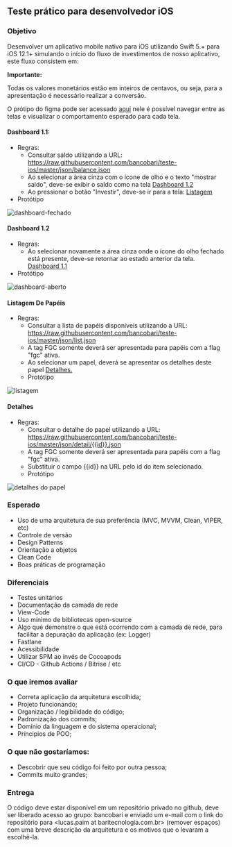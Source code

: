 ## Teste prático para desenvolvedor iOS


### Objetivo

Desenvolver um aplicativo mobile nativo para iOS utilizando Swift 5.+ para iOS 12.1+ simulando o início do fluxo de investimentos de nosso aplicativo, este fluxo consistem em:

**Importante:**

Todas os valores monetários estão em inteiros de centavos, ou seja, para a apresentação é necessário realizar a conversão.

O prótipo do figma pode ser acessado [aqui](http://tiny.cc/8i59rz) nele é possível navegar entre as telas e visualizar o comportamento esperado para cada tela.


#### Dashboard 1.1:
   * Regras:
       * Consultar saldo utilizando a URL: https://raw.githubusercontent.com/bancobari/teste-ios/master/json/balance.json
       * Ao selecionar a área cinza com o ícone de olho e o texto "mostrar saldo", deve-se exibir o saldo como na tela [Dashboard 1.2](#dashboard-1.2)
       * Ao pressionar o botão "Investir", deve-se ir para a tela: [Listagem](#listagem-de-papeis)
   * Protótipo

![dashboard-fechado](img/Dashboard-Fechado.png)


#### Dashboard 1.2
   * Regras:
       * Ao selecionar novamente a área cinza onde o ícone do olho fechado está presente, deve-se retornar ao estado anterior da tela.  [Dashboard 1.1](#dashboard-1.1)
   * Protótipo

![dashboard-aberto](img/Dashboard-Aberto.png)


#### Listagem De Papéis

* Regras:
     * Consultar a lista de papéis disponíveis utilizando a URL: https://raw.githubusercontent.com/bancobari/teste-ios/master/json/list.json
     * A tag FGC somente deverá ser apresentada para papéis com a flag "fgc" ativa.
     * Ao selecionar um papel, deverá se apresentar os detalhes deste papel [Detalhes.](#detalhes)
   * Protótipo

![listagem](img/Listagem.jpg)


#### Detalhes

* Regras:
     * Consultar o detalhe do papel utilizando a URL: https://raw.githubusercontent.com/bancobari/teste-ios/master/json/detail/{{id}}.json
     * A tag FGC somente deverá ser apresentada para papéis com a flag "fgc" ativa.
     * Substituir o campo {{id}} na URL pelo id do item selecionado.
   * Protótipo

![detalhes do papel](img/Detalhes-Papel.jpg)

### Esperado

* Uso de uma arquitetura de sua preferência (MVC, MVVM, Clean, VIPER, etc)
* Controle de versão
* Design Patterns
* Orientação a objetos
* Clean Code
* Boas práticas de programação

### Diferenciais

* Testes unitários 
* Documentação da camada de rede
* View-Code
* Uso mínimo de bibliotecas open-source
* Algo que demonstre o que está ocorrendo com a camada de rede, para facilitar a depuração da aplicação (ex: Logger)
* Fastlane
* Acessibilidade
* Utilizar SPM ao invés de Cocoapods
* CI/CD - Github Actions / Bitrise / etc


### O que iremos avaliar

* Correta aplicação da arquitetura escolhida;
* Projeto funcionando;
* Organização / legibilidade do código;
* Padronização dos commits;
* Domínio da linguagem e do sistema operacional;
* Príncipios de POO;


### O que não gostaríamos:
* Descobrir que seu código foi feito por outra pessoa;
* Commits muito grandes;


### Entrega

O código deve estar disponível em um repositório privado no github, deve ser liberado acesso ao grupo: bancobari e enviado um e-mail com o link do repositório para <lucas.paim at baritecnologia.com.br>  (remover espaços) com uma breve descrição da arquitetura e os motivos que o levaram a escolhê-la.
